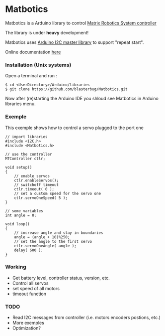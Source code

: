 # Matbotics
Matbotics is a Arduino library to control [Matrix Robotics System controller](http://matrixrobotics.com/2014/10/09/controller-specification/)

The library is under **heavy** development!

Matbotics uses [Arduino I2C master library](http://dsscircuits.com/articles/arduino-i2c-master-library) to support "repeat start".

Online documentation [here](http://blasterbug.github.io/Matbotics/)

### Installation (Unix systems)

Open a terminal and run :

    $ cd <UserDirectory>/Arduino/libraries
    $ git clone https://github.com/blasterbug/Matbotics.git
 
Now after (re)starting the Arduino IDE you shloud see Matbotics in Arduino 
libraries menu.

### Exemple

This exemple shows how to control a servo plugged to the port one

```arduino
// import libraries
#include <I2C.h>
#include <Matbotics.h>

// use the controller
MTController ctlr;

void setup()
{
    // enable servos
    ctlr.enableServos();
    // switchoff timeout
    ctlr.timeout( 0 );
    // set a custom speed for the servo one
    ctlr.servoOneSpeed( 5 );
}

// some variables
int angle = 0;

void loop()
{
    // increase angle and stay in boundaries
    angle = (angle + 10)%250;
    // set the angle to the first servo
    ctlr.servoOneAngle( angle );
    delay( 600 ); 
}
```

### Working

 - Get battery level, controller status, version, etc.
 - Control all servos
 - set speed of all motors
 - timeout function


### TODO

 - Read I2C messages from controller (i.e. motors encoders 
postions, etc.)
 - More exemples
 - Optimization?

